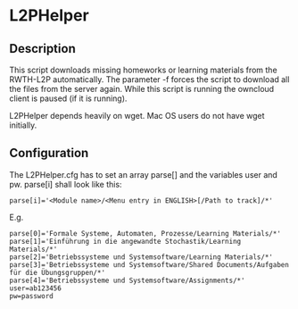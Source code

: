 # L2PHelper 

## Description

This script downloads missing homeworks or learning materials from the RWTH-L2P automatically.
The parameter -f forces the script to download all the files from the server again.
While this script is running the owncloud client is paused (if it is running).

L2PHelper depends heavily on wget. Mac OS users do not have wget initially.

## Configuration
The L2PHelper.cfg has to set an array parse[] and the variables user and pw. parse[i] shall look like this:
```
parse[i]='<Module name>/<Menu entry in ENGLISH>[/Path to track]/*'
```
E.g.
```
parse[0]='Formale Systeme, Automaten, Prozesse/Learning Materials/*'
parse[1]='Einführung in die angewandte Stochastik/Learning Materials/*'
parse[2]='Betriebssysteme und Systemsoftware/Learning Materials/*'
parse[3]='Betriebssysteme und Systemsoftware/Shared Documents/Aufgaben für die Übungsgruppen/*'
parse[4]='Betriebssysteme und Systemsoftware/Assignments/*'
user=ab123456
pw=password
```